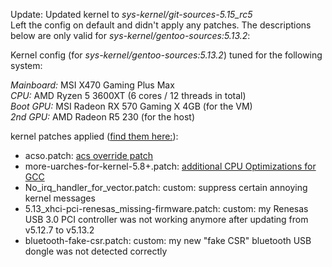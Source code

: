 Update: Updated kernel to *sys-kernel/git-sources-5.15_rc5*<br/>
Left the config on default and didn't apply any patches. The descriptions below are only valid for *sys-kernel/gentoo-sources:5.13.2*:

Kernel config (for *sys-kernel/gentoo-sources:5.13.2*) tuned for the following system:

*Mainboard:* MSI X470 Gaming Plus Max<br/>
*CPU:* AMD Ryzen 5 3600XT (6 cores / 12 threads in total)<br/>
*Boot GPU:* MSI Radeon RX 570 Gaming X 4GB (for the VM)<br/>
*2nd GPU:* AMD Radeon R5 230 (for the host)

kernel patches applied ([find them here:](https://github.com/q-g-j/gentoo-stuff/tree/master/etc/portage/patches/sys-kernel/gentoo-sources)):

- acso.patch: [acs override patch](https://queuecumber.gitlab.io/linux-acs-override/)
- more-uarches-for-kernel-5.8+.patch: [additional CPU Optimizations for GCC](https://github.com/graysky2/kernel_compiler_patch)
- No_irq_handler_for_vector.patch: custom: suppress certain annoying kernel messages
- 5.13_xhci-pci-renesas_missing-firmware.patch: custom: my Renesas USB 3.0 PCI controller was not working anymore after updating from v5.12.7 to v5.13.2
- bluetooth-fake-csr.patch: custom: my new "fake CSR" bluetooth USB dongle was not detected correctly

